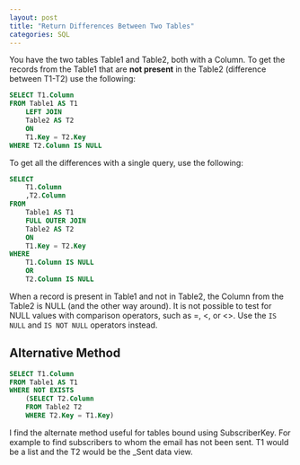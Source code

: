 ```yaml
---
layout: post
title: "Return Differences Between Two Tables"
categories: SQL
---
```

You have the two tables Table1 and Table2, both with a Column. To get the records from the Table1 that are **not present** in the Table2 (difference between T1-T2) use the following:


```sql
SELECT T1.Column
FROM Table1 AS T1
    LEFT JOIN
    Table2 AS T2
    ON
    T1.Key = T2.Key
WHERE T2.Column IS NULL
```


To get all the differences with a single query, use the following:

```sql
SELECT
    T1.Column
    ,T2.Column
FROM
    Table1 AS T1
    FULL OUTER JOIN
    Table2 AS T2
    ON
    T1.Key = T2.Key
WHERE
    T1.Column IS NULL
    OR
    T2.Column IS NULL
```


When a record is present in Table1 and not in Table2, the Column from the Table2 is NULL (and the other way around). It is not possible to test for NULL values with comparison operators, such as =, &lt;, or &lt;>. Use the `IS NULL` and `IS NOT NULL` operators instead.


## Alternative Method

```sql
SELECT T1.Column
FROM Table1 AS T1
WHERE NOT EXISTS
    (SELECT T2.Column
    FROM Table2 T2
    WHERE T2.Key = T1.Key)
```

I find the alternate method useful for tables bound using SubscriberKey. For example to find subscribers to whom the email has not been sent. T1 would be a list and the T2 would be the _Sent data view.
